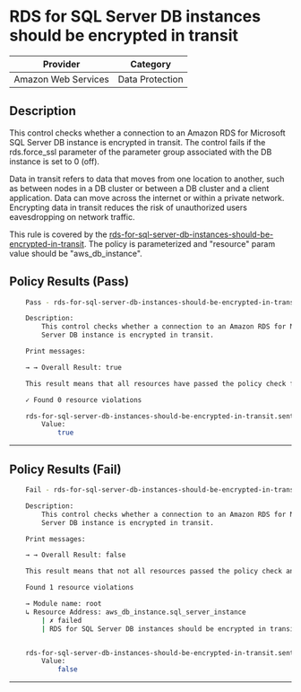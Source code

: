 # RDS for SQL Server DB instances should be encrypted in transit

| Provider            | Category        |
| ------------------- | --------------- |
| Amazon Web Services | Data Protection |

## Description

This control checks whether a connection to an Amazon RDS for Microsoft SQL Server DB instance is encrypted in transit. The control fails if the rds.force_ssl parameter of the parameter group associated with the DB instance is set to 0 (off).

Data in transit refers to data that moves from one location to another, such as between nodes in a DB cluster or between a DB cluster and a client application. Data can move across the internet or within a private network. Encrypting data in transit reduces the risk of unauthorized users eavesdropping on network traffic.

This rule is covered by the [rds-for-sql-server-db-instances-should-be-encrypted-in-transit](https://github.com/hashicorp/policy-library-FSBP-Policy-Set-for-AWS-Terraform/blob/main/policies/rds/rds-for-sql-server-db-instances-should-be-encrypted-in-transit.sentinel).
The policy is parameterized and "resource" param value should be "aws_db_instance".

## Policy Results (Pass)

```bash
    Pass - rds-for-sql-server-db-instances-should-be-encrypted-in-transit.sentinel

    Description:
        This control checks whether a connection to an Amazon RDS for Microsoft SQL
        Server DB instance is encrypted in transit.

    Print messages:

    → → Overall Result: true

    This result means that all resources have passed the policy check for the policy rds-for-sql-server-db-instances-should-be-encrypted-in-transit.

    ✓ Found 0 resource violations

    rds-for-sql-server-db-instances-should-be-encrypted-in-transit.sentinel:84:1 - Rule "main"
        Value:
            true

```

---

## Policy Results (Fail)

```bash
    Fail - rds-for-sql-server-db-instances-should-be-encrypted-in-transit.sentinel

    Description:
        This control checks whether a connection to an Amazon RDS for Microsoft SQL
        Server DB instance is encrypted in transit.

    Print messages:

    → → Overall Result: false

    This result means that not all resources passed the policy check and the protected behavior is not allowed for the policy rds-for-sql-server-db-instances-should-be-encrypted-in-transit.

    Found 1 resource violations

    → Module name: root
    ↳ Resource Address: aws_db_instance.sql_server_instance
        | ✗ failed
        | RDS for SQL Server DB instances should be encrypted in transit. Ensure parameter group has rds.force_ssl=1 and is associated with SQL Server instances. Refer to https://docs.aws.amazon.com/securityhub/latest/userguide/rds-controls.html#rds-41 for more details.


    rds-for-sql-server-db-instances-should-be-encrypted-in-transit.sentinel:84:1 - Rule "main"
        Value:
            false

```

---
